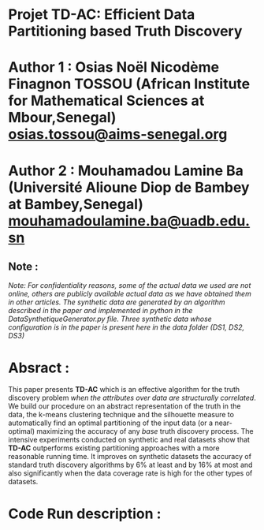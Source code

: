 
# Projet TD-AC: Efficient Data Partitioning based Truth Discovery

# Author 1 : Osias Noël Nicodème Finagnon TOSSOU (African Institute for Mathematical Sciences at Mbour,Senegal) osias.tossou@aims-senegal.org
# Author 2 : Mouhamadou Lamine Ba (Université Alioune Diop de Bambey at Bambey,Senegal) mouhamadoulamine.ba@uadb.edu.sn

## Note :
*Note: For confidentiality reasons, some of the actual data we used are not online, others are publicly available actual data as we have obtained them in other articles. The synthetic data are generated by an algorithm described in the paper and implemented in python in the DataSynthetiqueGenerator.py file. Three synthetic data whose configuration is in the paper is present here in the data folder (DS1, DS2, DS3)*

# Absract :
This paper presents **TD-AC** which is an effective algorithm for the truth discovery problem *when the attributes over data are structurally correlated*. We build our procedure on an abstract representation of the truth in the data, the k-means clustering technique and the silhouette measure to automatically find  an optimal partitioning of the input data (or a near-optimal) maximizing the accuracy of any *base* truth discovery process. The intensive experiments conducted on synthetic and real datasets show that **TD-AC** outperforms existing  partitioning approaches with a more reasonable running time. It improves on synthetic datasets the accuracy of standard truth discovery algorithms by 6% at least and by 16%  at most and also significantly when the data coverage rate is high for the other types of datasets.

# Code Run description :



